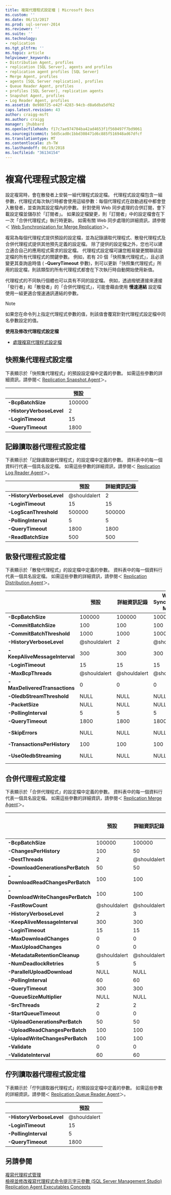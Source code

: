 ```yaml
---
title: 複寫代理程式設定檔 | Microsoft Docs
ms.custom: ''
ms.date: 06/13/2017
ms.prod: sql-server-2014
ms.reviewer: ''
ms.suite: ''
ms.technology:
- replication
ms.tgt_pltfrm: ''
ms.topic: article
helpviewer_keywords:
- Distribution Agent, profiles
- replication [SQL Server], agents and profiles
- replication agent profiles [SQL Server]
- Merge Agent, profiles
- agents [SQL Server replication], profiles
- Queue Reader Agent, profiles
- profiles [SQL Server], replication agents
- Snapshot Agent, profiles
- Log Reader Agent, profiles
ms.assetid: 0e980725-e42f-4283-94cb-d8a6dba5df62
caps.latest.revision: 43
author: craigg-msft
ms.author: craigg
manager: jhubbard
ms.openlocfilehash: f17c7ae974704ba42ad4653f1f560497f7bd9061
ms.sourcegitcommit: 5dd5cad0c1bbd308471d6c885f516948ad67dfcf
ms.translationtype: MT
ms.contentlocale: zh-TW
ms.lasthandoff: 06/19/2018
ms.locfileid: "36134154"
---
```

# <a name="replication-agent-profiles"></a>複寫代理程式設定檔
  設定複寫時，會在散發者上安裝一組代理程式設定檔。 代理程式設定檔包含一組參數，代理程式每次執行時都會使用這組參數：每個代理程式在啟動過程中都會登入散發者，並查詢其設定檔內的參數。 針對使用 Web 同步處理的合併訂閱，會下載設定檔並儲存於「訂閱者」。 如果設定檔變更，則「訂閱者」中的設定檔會在下一次「合併代理程式」執行時更新。 如需有關 Web 同步處理的詳細資訊，請參閱＜ [Web Synchronization for Merge Replication](../web-synchronization-for-merge-replication.md)＞。  
  
 複寫為每個代理程式提供預設的設定檔，並為記錄讀取代理程式、散發代理程式及合併代理程式提供其他預先定義的設定檔。 除了提供的設定檔之外，您也可以建立適合自己的應用程式需求的設定檔。 代理程式設定檔可讓您輕易變更關聯該設定檔的所有代理程式的關鍵參數。 例如，若有 20 個「快照集代理程式」，且必須變更其查詢逾時值 ( **-QueryTimeout** 參數)，則可以更新「快照集代理程式」所用的設定檔，則該類型的所有代理程式都會在下次執行時自動開始使用新值。  
  
 代理程式的不同執行個體也可以具有不同的設定檔。 例如，透過撥號連接來連接「發行者」和「散發者」的「合併代理程式」，可能會藉由使用 **慢速連結** 設定檔使用一組更適合慢速通訊連結的參數。  
  
> [!NOTE]  
>  如果您在命令列上指定代理程式參數的值，則該值會覆寫針對代理程式設定檔中同名參數設定的值。  
  
 **使用及修改代理程式設定檔**  
  
-   [處理複寫代理程式設定檔](replication-agent-profiles.md)  
  
## <a name="snapshot-agent-profiles"></a>快照集代理程式設定檔  
 下表顯示於「快照集代理程式」的預設設定檔中定義的參數。 如需這些參數的詳細資訊，請參閱＜ [Replication Snapshot Agent](replication-snapshot-agent.md)＞。  
  
||預設|  
|-|-------------|  
|**-BcpBatchSize**|100000|  
|**-HistoryVerboseLevel**|2|  
|**-LoginTimeout**|15|  
|**-QueryTimeout**|1800|  
  
## <a name="log-reader-agent-profiles"></a>記錄讀取器代理程式設定檔  
 下表顯示於「記錄讀取器代理程式」的設定檔中定義的參數。 資料表中的每一個資料行代表一個具名設定檔。 如需這些參數的詳細資訊，請參閱＜ [Replication Log Reader Agent](replication-log-reader-agent.md)＞。  
  
||預設|詳細資訊記錄|  
|-|-------------|---------------------|  
|**-HistoryVerboseLevel**|@shouldalert|2|  
|**-LoginTimeout**|15|15|  
|**-LogScanThreshold**|500000|500000|  
|**-PollingInterval**|5|5|  
|**-QueryTimeout**|1800|1800|  
|**-ReadBatchSize**|500|500|  
  
## <a name="distribution-agent-profiles"></a>散發代理程式設定檔  
 下表顯示於「散發代理程式」的設定檔中定義的參數。 資料表中的每一個資料行代表一個具名設定檔。 如需這些參數的詳細資訊，請參閱＜ [Replication Distribution Agent](replication-distribution-agent.md)＞。  
  
||預設|詳細資訊記錄|Windows Synchronization Manager|資料一致性錯誤時仍然繼續|OLEDB 資料流的散發設定檔|  
|-|-------------|---------------------|-------------------------------------|-----------------------------------------|----------------------------------------------|  
|**-BcpBatchSize**|100000|100000|1000|100000|2147473647|  
|**-CommitBatchSize**|100|100|100|100|100|  
|**-CommitBatchThreshold**|1000|1000|1000|1000|1000|  
|**-HistoryVerboseLevel**|@shouldalert|2|@shouldalert|@shouldalert|@shouldalert|  
|**-KeepAliveMessageInterval**|300|300|300|300|300|  
|**-LoginTimeout**|15|15|15|15|15|  
|**-MaxBcpThreads**|@shouldalert|@shouldalert|@shouldalert|@shouldalert|@shouldalert|  
|**-MaxDeliveredTransactions**|0|0|0|0|0|  
|**-OledbStreamThreshold**|NULL|NULL|NULL|NULL|32768|  
|**-PacketSize**|NULL|NULL|NULL|NULL|32768|  
|**-PollingInterval**|5|5|5|5|5|  
|**-QueryTimeout**|1800|1800|1800|1800|1800|  
|**-SkipErrors**|NULL|NULL|NULL|**-SkipErrors** 2601:2627:20598|NULL|  
|**-TransactionsPerHistory**|100|100|100|100|100|  
|**-UseOledbStreaming**|NULL|NULL|NULL|NULL|**-UseOledbStreaming**|  
  
## <a name="merge-agent-profiles"></a>合併代理程式設定檔  
 下表顯示於「合併代理程式」的設定檔中定義的參數。 資料表中的每一個資料行代表一個具名設定檔。 如需這些參數的詳細資訊，請參閱＜ [Replication Merge Agent](replication-merge-agent.md)＞。  
  
||預設|詳細資訊記錄|Windows Synchronization Manager|資料列計數驗證|資料列計數與總和檢查碼驗證|慢速連結|高容量伺服器對伺服器|  
|-|-------------|---------------------|-------------------------------------|-------------------------|--------------------------------------|---------------|------------------------------------|  
|**-BcpBatchSize**|100000|100000|1000|100000|100000|100000|100000|  
|**-ChangesPerHistory**|100|50|50|100|100|100|1000|  
|**-DestThreads**|2|@shouldalert|@shouldalert|@shouldalert|@shouldalert|@shouldalert|4|  
|**-DownloadGenerationsPerBatch**|50|50|50|50|50|@shouldalert|500|  
|**-DownloadReadChangesPerBatch**|100|100|100|100|100|100|100|  
|**-DownloadWriteChangesPerBatch**|100|100|100|100|100|100|100|  
|**-FastRowCount**|@shouldalert|@shouldalert|@shouldalert|@shouldalert|@shouldalert|@shouldalert|@shouldalert|  
|**-HistoryVerboseLevel**|2|3|@shouldalert|@shouldalert|2|@shouldalert|2|  
|**-KeepAliveMessageInterval**|300|300|300|300|300|300|300|  
|**-LoginTimeout**|15|15|15|15|15|15|15|  
|**-MaxDownloadChanges**|0|0|0|0|0|0|0|  
|**-MaxUploadChanges**|0|0|0|0|0|0|0|  
|**-MetadataRetentionCleanup**|@shouldalert|@shouldalert|@shouldalert|@shouldalert|@shouldalert|@shouldalert|@shouldalert|  
|**-NumDeadlockRetries**|5|5|5|5|5|5|5|  
|**-ParallelUploadDownload**|NULL|NULL|NULL|NULL|NULL|NULL|@shouldalert|  
|**-PollingInterval**|60|60|60|60|60|60|60|  
|**-QueryTimeout**|300|300|300|300|300|300|600|  
|**-QueueSizeMultiplier**|NULL|NULL|NULL|NULL|NULL|NULL|5|  
|**-SrcThreads**|2|2|2|2|2|@shouldalert|3|  
|**-StartQueueTimeout**|0|0|0|0|0|0|0|  
|**-UploadGenerationsPerBatch**|50|50|50|50|50|@shouldalert|500|  
|**-UploadReadChangesPerBatch**|100|100|100|100|100|100|100|  
|**-UploadWriteChangesPerBatch**|100|100|100|100|100|100|100|  
|**-Validate**|0|0|0|@shouldalert|3|0|0|  
|**-ValidateInterval**|60|60|60|60|60|60|60|  
  
## <a name="queue-reader-agent-profiles"></a>佇列讀取器代理程式設定檔  
 下表顯示於「佇列讀取器代理程式」的預設設定檔中定義的參數。 如需這些參數的詳細資訊，請參閱＜ [Replication Queue Reader Agent](replication-queue-reader-agent.md)＞。  
  
||預設|  
|-|-------------|  
|**-HistoryVerboseLevel**|@shouldalert|  
|**-LoginTimeout**|15|  
|**-PollingInterval**|5|  
|**-QueryTimeout**|1800|  
  
## <a name="see-also"></a>另請參閱  
 [複寫代理程式管理](replication-agent-administration.md)   
 [檢視並修改複寫代理程式命令提示字元參數 &#40;SQL Server Management Studio&#41;](view-and-modify-replication-agent-command-prompt-parameters.md)   
 [Replication Agent Executables Concepts](../concepts/replication-agent-executables-concepts.md)  
  
  